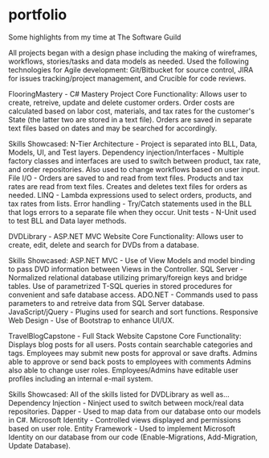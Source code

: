 # portfolio
Some highlights from my time at The Software Guild

All projects began with a design phase including the making of wireframes, workflows, stories/tasks and data models as needed.
Used the following technologies for Agile development: 
Git/Bitbucket for source control, JIRA for issues tracking/project management, and Crucible for code reviews.

FlooringMastery - C# Mastery Project
Core Functionality: Allows user to create, retreive, update and delete customer orders.
Order costs are calculated based on labor cost, materials, and tax rates for the customer's State 
(the latter two are stored in a text file).
Orders are saved in separate text files based on dates and may be searched for accordingly.

Skills Showcased:
N-Tier Architecture - Project is separated into BLL, Data, Models, UI, and Test layers.
Dependency injection/Interfaces - Multiple factory classes and interfaces are used to switch between product, tax rate, 
and order repositories. Also used to change workflows based on user input.
File I/O - Orders are saved to and read from text files. Products and tax rates are read from text files. 
Creates and deletes text files for orders as needed.
LINQ - Lambda expressions used to select orders, products, and tax rates from lists.
Error handling - Try/Catch statements used in the BLL that logs errors to a separate file when they occur.
Unit tests - N-Unit used to test BLL and Data layer methods.

DVDLibrary - ASP.NET MVC Website
Core Functionality: Allows user to create, edit, delete and search for DVDs from a database.

Skills Showcased:
ASP.NET MVC - Use of View Models and model binding to pass DVD information between Views in the Controller.
SQL Server - Normalized relational database utilizing primary/foreign keys and bridge tables. 
Use of parametrized T-SQL queries in stored procedures for convenient and safe database access.
ADO.NET - Commands used to pass parameters to and retreive data from SQL Server database.
JavaScript/jQuery - Plugins used for search and sort functions.
Responsive Web Design - Use of Bootstrap to enhance UI/UX.

TravelBlogCapstone - Full Stack Website Capstone
Core Functionality: Displays blog posts for all users.
Posts contain searchable categories and tags.
Employees may submit new posts for approval or save drafts.
Admins able to approve or send back posts to employees with comments
Admins also able to change user roles. 
Employees/Admins have editable user profiles including an internal e-mail system.

Skills Showcased:
All of the skills listed for DVDLibrary as well as...
Dependency Injection - Ninject used to switch between mock/real data repositories.
Dapper - Used to map data from our database onto our models in C#.
Microsoft Identity - Controlled views displayed and permissions based on user role.
Entity Framework - Used to implement Microsoft Identity on our database from our code (Enable-Migrations, Add-Migration, Update Database).
